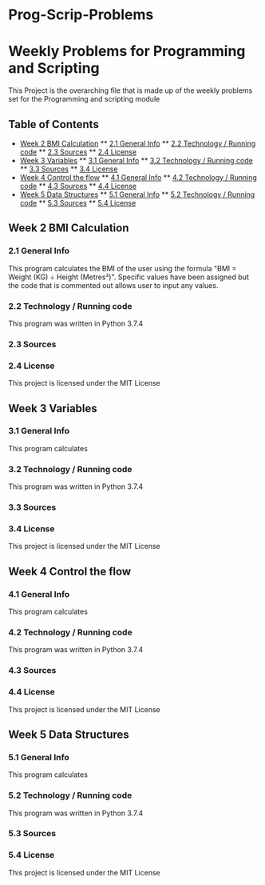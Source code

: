 # Prog-Scrip-Problems
# Weekly Problems for Programming and Scripting
This Project is the overarching file that is made up of the weekly problems
set for the Programming and scripting module

## Table of Contents
* [Week 2 BMI Calculation](#week-2-bmi-calculation)
** [2.1 General Info](#2.1-general-info)
** [2.2 Technology / Running code](#2.2-technology-running-code)
** [2.3 Sources](#2.3-sources)
** [2.4 License](#2.4-license)
* [Week 3 Variables](#week-3-variables)
** [3.1 General Info](#3.1-general-info)
** [3.2 Technology / Running code](#3.2-technology-running-code)
** [3.3 Sources](#3.3-sources)
** [3.4 License](#3.4-license)
* [Week 4 Control the flow](#week-4-control-the-flow)
** [4.1 General Info](#4.1-general-info)
** [4.2 Technology / Running code](#4.2-technology-running-code)
** [4.3 Sources](#4.3-sources)
** [4.4 License](#4.4-license)
* [Week 5 Data Structures](#week-5-data-structures)
** [5.1 General Info](#5.1-general-info)
** [5.2 Technology / Running code](#5.2-technology-running-code)
** [5.3 Sources](#5.3-sources)
** [5.4 License](#5.4-license)

## Week 2 BMI Calculation
### 2.1 General Info
This program calculates the BMI of the user using the formula "BMI = Weight (KG) ÷ Height (Metres²)".
Specific values have been assigned 
but the code that is commented out allows user to input any values.
### 2.2 Technology / Running code
This program was written in Python 3.7.4
### 2.3 Sources

### 2.4 License
This project is licensed under the MIT License

## Week 3 Variables
### 3.1 General Info
This program calculates 
### 3.2 Technology / Running code
This program was written in Python 3.7.4
### 3.3 Sources

### 3.4 License
This project is licensed under the MIT License

## Week 4 Control the flow
### 4.1 General Info
This program calculates 
### 4.2 Technology / Running code
This program was written in Python 3.7.4
### 4.3 Sources

### 4.4 License
This project is licensed under the MIT License

## Week 5 Data Structures
### 5.1 General Info
This program calculates 
### 5.2 Technology / Running code
This program was written in Python 3.7.4
### 5.3 Sources

### 5.4 License
This project is licensed under the MIT License
